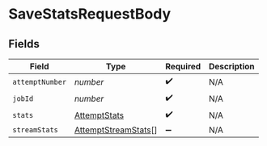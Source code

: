 # SaveStatsRequestBody


## Fields

| Field                                                             | Type                                                              | Required                                                          | Description                                                       |
| ----------------------------------------------------------------- | ----------------------------------------------------------------- | ----------------------------------------------------------------- | ----------------------------------------------------------------- |
| `attemptNumber`                                                   | *number*                                                          | :heavy_check_mark:                                                | N/A                                                               |
| `jobId`                                                           | *number*                                                          | :heavy_check_mark:                                                | N/A                                                               |
| `stats`                                                           | [AttemptStats](../../models/shared/attemptstats.md)               | :heavy_check_mark:                                                | N/A                                                               |
| `streamStats`                                                     | [AttemptStreamStats](../../models/shared/attemptstreamstats.md)[] | :heavy_minus_sign:                                                | N/A                                                               |